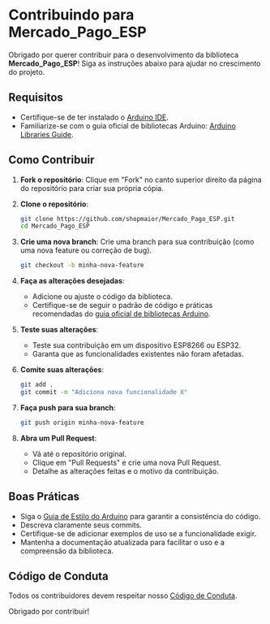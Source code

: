 
# Contribuindo para Mercado_Pago_ESP

Obrigado por querer contribuir para o desenvolvimento da biblioteca **Mercado_Pago_ESP**! Siga as instruções abaixo para ajudar no crescimento do projeto.

## Requisitos

- Certifique-se de ter instalado o [Arduino IDE](https://www.arduino.cc/en/software).
- Familiarize-se com o guia oficial de bibliotecas Arduino: [Arduino Libraries Guide](https://www.arduino.cc/reference/en/libraries/).

## Como Contribuir

1. **Fork o repositório**: Clique em "Fork" no canto superior direito da página do repositório para criar sua própria cópia.

2. **Clone o repositório**:
   ```bash
   git clone https://github.com/shopmaior/Mercado_Pago_ESP.git
   cd Mercado_Pago_ESP
   ```

3. **Crie uma nova branch**: 
   Crie uma branch para sua contribuição (como uma nova feature ou correção de bug).
   ```bash
   git checkout -b minha-nova-feature
   ```

4. **Faça as alterações desejadas**:
   - Adicione ou ajuste o código da biblioteca.
   - Certifique-se de seguir o padrão de código e práticas recomendadas do [guia oficial de bibliotecas Arduino](https://www.arduino.cc/reference/en/libraries/).

5. **Teste suas alterações**:
   - Teste sua contribuição em um dispositivo ESP8266 ou ESP32.
   - Garanta que as funcionalidades existentes não foram afetadas.

6. **Comite suas alterações**:
   ```bash
   git add .
   git commit -m "Adiciona nova funcionalidade X"
   ```

7. **Faça push para sua branch**:
   ```bash
   git push origin minha-nova-feature
   ```

8. **Abra um Pull Request**:
   - Vá até o repositório original.
   - Clique em "Pull Requests" e crie uma nova Pull Request.
   - Detalhe as alterações feitas e o motivo da contribuição.

## Boas Práticas

- Siga o [Guia de Estilo do Arduino](https://www.arduino.cc/reference/en/libraries/) para garantir a consistência do código.
- Descreva claramente seus commits.
- Certifique-se de adicionar exemplos de uso se a funcionalidade exigir.
- Mantenha a documentação atualizada para facilitar o uso e a compreensão da biblioteca.

## Código de Conduta

Todos os contribuidores devem respeitar nosso [Código de Conduta](./CODE_OF_CONDUCT.md).

Obrigado por contribuir!
